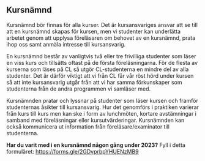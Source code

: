 ## Kursnämnd

Kursnämnd bör finnas för alla kurser. Det är kursansvariges ansvar att se till att en kursnämnd skapas för kursen, men vi studenter kan underlätta arbetet genom att upplysa föreläsaren om behovet av en kursnämnd, prata ihop oss samt anmäla intresse till kursansvarig.

En kursnämnd består av vanligtvis två eller tre frivilliga studenter som läser en viss kurs och tillsätts oftast på de första föreläsningarna. För de flesta av kurserna som läses på CL så utgör CL-studenterna en mindre del av alla studenter. Det är därför viktigt att vi från CL får vår röst hörd under kursen så att inte kursansvarig utgår från att vi har samma förkunskaper som studenterna från de andra programmen vi samläser med.

Kursnämnden pratar och lyssnar på studenter som läser kursen och framför studenternas åsikter till kursansvarig. Hur det genomförs i praktiken varierar från kurs till kurs men kan ske i form av lunchmöten, kortare avstämningar i samband med föreläsningar eller kursutvärderingar. Kursnämnden kan också kommunicera ut information från föreläsare/examinator till studenterna.

**Har du varit med i en kursnämnd någon gång under 2023?** Fyll i detta formuläret: https://forms.gle/2GDvprbpYHUENzMB9
